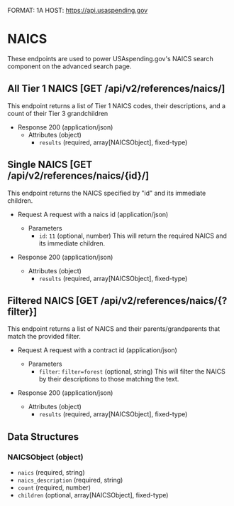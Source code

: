 FORMAT: 1A
HOST: https://api.usaspending.gov

# NAICS

These endpoints are used to power USAspending.gov's NAICS search component on the advanced search page.


## All Tier 1 NAICS [GET /api/v2/references/naics/]

This endpoint returns a list of Tier 1 NAICS codes, their descriptions, and a count of their Tier 3 grandchildren
+ Response 200 (application/json)
    + Attributes (object)
        + `results` (required, array[NAICSObject], fixed-type)

## Single NAICS [GET /api/v2/references/naics/{id}/]

This endpoint returns the NAICS specified by "id" and its immediate children.
+ Request A request with a naics id (application/json)
    + Parameters
        + `id`: `11` (optional, number) This will return the required NAICS and its immediate children. 

+ Response 200 (application/json)
    + Attributes (object)
        + `results` (required, array[NAICSObject], fixed-type)

## Filtered NAICS [GET /api/v2/references/naics/{?filter}]

This endpoint returns a list of NAICS and their parents/grandparents that match the provided filter.
+ Request A request with a contract id (application/json)
    + Parameters
        + `filter`: `filter=forest` (optional, string) This will filter the NAICS by their descriptions to those matching the text.

+ Response 200 (application/json)
    + Attributes (object)
        + `results` (required, array[NAICSObject], fixed-type)

## Data Structures

### NAICSObject (object)

+ `naics` (required, string)
+ `naics_description` (required, string)
+ `count` (required, number)
+ `children` (optional, array[NAICSObject], fixed-type)